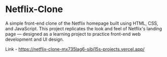 # Netflix-Clone
A simple front-end clone of the Netflix homepage built using HTML, CSS, and JavaScript. This project replicates the look and feel of Netflix's landing page — designed as a learning project to practice front-end web development and UI design.

Link - https://netflix-clone-mx735lag6-sibi15s-projects.vercel.app/
